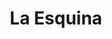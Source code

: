 ---
title: "La Esquina"
url: /ciudad-autonoma-de-buenos-aires/la-esquina-olavarria/
shop: teléfono móvil
---